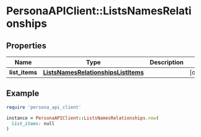 # PersonaAPIClient::ListsNamesRelationships

## Properties

| Name | Type | Description | Notes |
| ---- | ---- | ----------- | ----- |
| **list_items** | [**ListsNamesRelationshipsListItems**](ListsNamesRelationshipsListItems.md) |  | [optional] |

## Example

```ruby
require 'persona_api_client'

instance = PersonaAPIClient::ListsNamesRelationships.new(
  list_items: null
)
```

